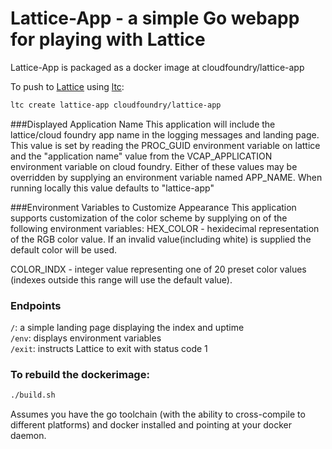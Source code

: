 # Lattice-App - a simple Go webapp for playing with Lattice

Lattice-App is packaged as a docker image at cloudfoundry/lattice-app

To push to [Lattice](https://github.com/cloudfoundry-incubator/lattice) using [ltc](https://github.com/cloudfoundry-incubator/lattice/ltc):

```bash
ltc create lattice-app cloudfoundry/lattice-app
```

###Displayed Application Name
This application will include the lattice/cloud foundry app name in the logging messages and landing page.  This value is set by reading the PROC_GUID environment variable on lattice and the "application name" value from the VCAP_APPLICATION environment variable on cloud foundry.  Either of these values may be overridden by supplying an environment variable named APP_NAME.  When running locally this value defaults to "lattice-app"  

###Environment Variables to Customize Appearance
This application supports customization of the color scheme by supplying on of the following environment variables:
HEX_COLOR - hexidecimal representation of the RGB color value.  If an invalid value(including white) is supplied the default color will be used. 

COLOR_INDX - integer value representing one of 20 preset color values (indexes outside this range will use the default value).

### Endpoints

`/`: a simple landing page displaying the index and uptime  
`/env`: displays environment variables  
`/exit`: instructs Lattice to exit with status code 1  

### To rebuild the dockerimage:

```bash
./build.sh
```

Assumes you have the go toolchain (with the ability to cross-compile to different platforms) and docker installed and pointing at your docker daemon.
